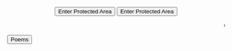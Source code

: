  <HTML>
  <HEAD>
<meta name="description" content="Homepage for personal website on hobbies,fun and travel.">
<meta name="keywords" content="hobbies,fun,travel,pranavbahl poems,poems view,page poems,pranavbahl poem, view poems,Top 10 poems">
<meta name="author" content="Pranav Bahl">
<meta name="viewport" content="width=device-width, initial-scale=1.0">
 </HEAD>
 <body>
  <SCRIPT>
function passWord() {
var testV = 1;
var pass1 = prompt('Please Enter Your Password',' ');
while (testV < 3) {
if (!pass1) 
history.go(-1);
if (pass1.toLowerCase() == "single") {
alert('You Got it Right!');   
window.open(Poems.html);
break;
} 
testV+=1;
var pass1 = 
prompt('Access Denied - Password Incorrect, Please Try Again.','Password');
}
if (pass1.toLowerCase()!="password" & testV ==3) 
history.go(-1);
return " ";     
} 
                 function passWord(1) {
var testV = 1;
var pass1 = prompt('Please Enter Your Password',' ');
while (testV < 3) {
if (!pass1) 
history.go(-1);
if (pass1.toLowerCase() == "double") {
alert('You Got it Right!');   
window.open(Poems.html);
break;
} 
testV+=1;
var pass1 = 
prompt('Access Denied - Password Incorrect, Please Try Again.','Password');
}
if (pass1.toLowerCase()!="password" & testV ==3) 
history.go(-1);
return " ";   
   }
</SCRIPT>
<CENTER>
<FORM>
<input type="button" value="Enter Protected Area" onClick="passWord()">
 <input type="button" value="Enter Protected Area" onClick="passWord(1)">
</FORM>
</CENTER>
 <marquee behavior="scroll" direction="left" scrollamount="5">Content under construction,until then static poems only :/</marquee>

 <button onclick="window.location.href = 'https://pranavbahl.me/Poems.html';">Poems</button><br><br>
 </body>

